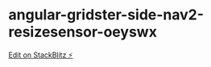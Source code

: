 # angular-gridster-side-nav2-resizesensor-oeyswx

[Edit on StackBlitz ⚡️](https://stackblitz.com/edit/angular-gridster-side-nav2-resizesensor-oeyswx)